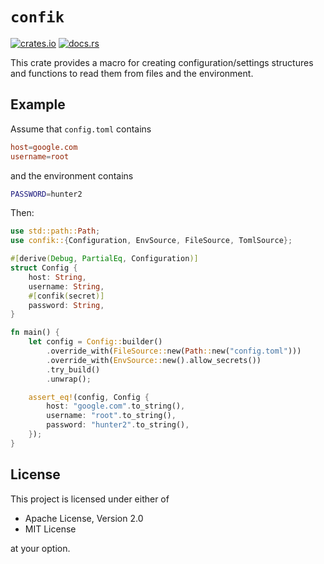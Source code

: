 # `confik`

[![crates.io](https://img.shields.io/crates/v/confik.svg)](http://crates.io/crates/confik)
[![docs.rs](https://docs.rs/confik/badge.svg)](http://docs.rs/confik)

This crate provides a macro for creating configuration/settings structures and functions to read them from files and the environment.

## Example

Assume that `config.toml` contains

```toml
host=google.com
username=root
```

and the environment contains

```bash
PASSWORD=hunter2
```

Then:

```rust
use std::path::Path;
use confik::{Configuration, EnvSource, FileSource, TomlSource};

#[derive(Debug, PartialEq, Configuration)]
struct Config {
    host: String,
    username: String,
    #[confik(secret)]
    password: String,
}

fn main() {
    let config = Config::builder()
        .override_with(FileSource::new(Path::new("config.toml")))
        .override_with(EnvSource::new().allow_secrets())
        .try_build()
        .unwrap();

    assert_eq!(config, Config {
        host: "google.com".to_string(),
        username: "root".to_string(),
        password: "hunter2".to_string(),
    });
}
```

## License

This project is licensed under either of

- Apache License, Version 2.0
- MIT License
    
at your option.
